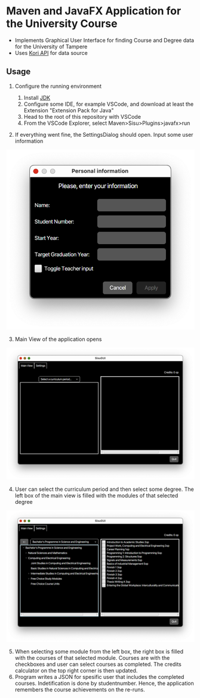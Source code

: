# Maven and JavaFX Application for the University Course
 - Implements Graphical User Interface for finding Course and Degree data for the University of Tampere
 - Uses [Kori API](https://sis-tuni.funidata.fi/kori/swagger-ui/index.html?configUrl=/kori/v3/api-docs/swagger-config&filter=true) for data source

## Usage
1. Configure the running environment
   1. Install [JDK](https://www.oracle.com/java/technologies/downloads/)
   2. Configure some IDE, for example VSCode, and download at least the Extension "Extension Pack for Java"
   3. Head to the root of this repository with VSCode
   4. From the VSCode Explorer, select Maven>Sisu>Plugins>javafx>run

2. If everything went fine, the SettingsDialog should open. Input some user information

![Use cases](/pics/SettingsDialog.png)

3. Main View of the application opens

![Use cases](/pics/MainTab.png)

4. User can select the curriculum period and then select some degree. The left box of the main view is filled with the modules of that selected degree
  
![Use cases](/pics/TreeView.png)

5. When selecting some module from the left box, the right box is filled with the courses of that selected module. Courses are with the checkboxes and user can select courses as completed. The credits calculator on the top right corner is then updated.
6. Program writes a JSON for spesific user that includes the completed courses. Indetification is done by studentnumber. Hence, the application remembers the course achievements on the re-runs.

